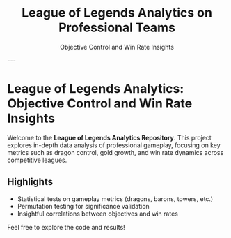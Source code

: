 <div align="center">
    <h1>League of Legends Analytics on Professional Teams</h1>
    <p>Objective Control and Win Rate Insights</p>
</div>
---

# League of Legends Analytics: Objective Control and Win Rate Insights

Welcome to the **League of Legends Analytics Repository**. This project explores in-depth data analysis of professional gameplay, focusing on key metrics such as dragon control, gold growth, and win rate dynamics across competitive leagues.

## Highlights

- Statistical tests on gameplay metrics (dragons, barons, towers, etc.)
- Permutation testing for significance validation
- Insightful correlations between objectives and win rates

Feel free to explore the code and results!
